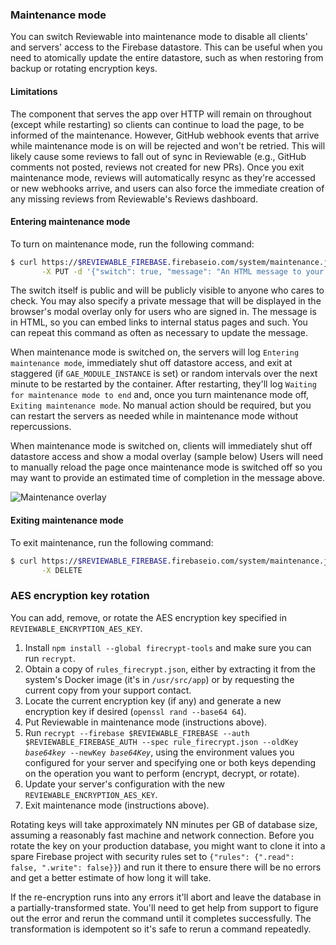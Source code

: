 ### Maintenance mode

You can switch Reviewable into maintenance mode to disable all clients' and servers' access to the Firebase datastore.  This can be useful when you need to atomically update the entire datastore, such as when restoring from backup or rotating encryption keys.

#### Limitations

The component that serves the app over HTTP will remain on throughout (except while restarting) so clients can continue to load the page, to be informed of the maintenance.  However, GitHub webhook events that arrive while maintenance mode is on will be rejected and won't be retried.  This will likely cause some reviews to fall out of sync in Reviewable (e.g., GitHub comments not posted, reviews not created for new PRs).  Once you exit maintenance mode, reviews will automatically resync as they're accessed or new webhooks arrive, and users can also force the immediate creation of any missing reviews from Reviewable's Reviews dashboard.

#### Entering maintenance mode

To turn on maintenance mode, run the following command:

```bash
$ curl https://$REVIEWABLE_FIREBASE.firebaseio.com/system/maintenance.json?auth=$REVIEWABLE_FIREBASE_AUTH \
       -X PUT -d '{"switch": true, "message": "An HTML message to your users."}'
```

The switch itself is public and will be publicly visible to anyone who cares to check.  You may also specify a private message that will be displayed in the browser's modal overlay only for users who are signed in.  The message is in HTML, so you can embed links to internal status pages and such.  You can repeat this command as often as necessary to update the message.

When maintenance mode is switched on, the servers will log `Entering maintenance mode`, immediately shut off datastore access, and exit at staggered (if `GAE_MODULE_INSTANCE` is set) or random intervals over the next minute to be restarted by the container.  After restarting, they'll log `Waiting for maintenance mode to end` and, once you turn maintenance mode off, `Exiting maintenance mode`.  No manual action should be required, but you can restart the servers as needed while in maintenance mode without repercussions.

When maintenance mode is switched on, clients will immediately shut off datastore access and show a modal overlay (sample below)  Users will need to manually reload the page once maintenance mode is switched off so you may want to provide an estimated time of completion in the message above.

![Maintenance overlay](https://raw.githubusercontent.com/Reviewable/Reviewable/master/enterprise/maintenance.png)

#### Exiting maintenance mode

To exit maintenance, run the following command:

```bash
$ curl https://$REVIEWABLE_FIREBASE.firebaseio.com/system/maintenance.json?auth=$REVIEWABLE_FIREBASE_AUTH \
       -X DELETE
```

### AES encryption key rotation

You can add, remove, or rotate the AES encryption key specified in `REVIEWABLE_ENCRYPTION_AES_KEY`.

1. Install `npm install --global firecrypt-tools` and make sure you can run `recrypt`.
2. Obtain a copy of `rules_firecrypt.json`, either by extracting it from the system's Docker image (it's in `/usr/src/app`) or by requesting the current copy from your support contact.
3. Locate the current encryption key (if any) and generate a new encryption key if desired (`openssl rand --base64 64`).
4. Put Reviewable in maintenance mode (instructions above).
5. Run <code>recrypt --firebase $REVIEWABLE_FIREBASE --auth $REVIEWABLE_FIREBASE_AUTH --spec rule_firecrypt.json --oldKey <i>base64key</i> --newKey <i>base64Key</i></code>, using the environment values you configured for your server and specifying one or both keys depending on the operation you want to perform (encrypt, decrypt, or rotate).
6. Update your server's configuration with the new `REVIEWABLE_ENCRYPTION_AES_KEY`.
7. Exit maintenance mode (instructions above).

Rotating keys will take approximately NN minutes per GB of database size, assuming a reasonably fast machine and network connection.  Before you rotate the key on your production database, you might want to clone it into a spare Firebase project with security rules set to `{"rules": {".read": false, ".write": false}}`) and run it there to ensure there will be no errors and get a better estimate of how long it will take.

If the re-encryption runs into any errors it'll abort and leave the database in a partially-transformed state.  You'll need to get help from support to figure out the error and rerun the command until it completes successfully.  The transformation is idempotent so it's safe to rerun a command repeatedly.
